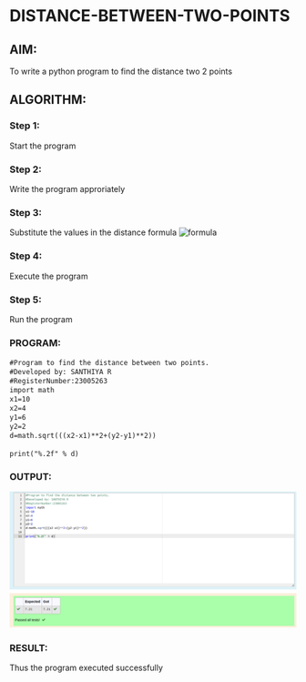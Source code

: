 # DISTANCE-BETWEEN-TWO-POINTS

## AIM:
To write a python program to find the distance two 2 points
## ALGORITHM:
### Step 1: 
Start the program
### Step 2: 
Write the program approriately
### Step 3: 
Substitute the values in the distance formula  ![formula](/formula.JPG)
### Step 4: 
Execute the program
### Step 5: 
Run the program
### PROGRAM:
  ```
#Program to find the distance between two points.
#Developed by: SANTHIYA R
#RegisterNumber:23005263
import math
x1=10
x2=4
y1=6
y2=2
d=math.sqrt(((x2-x1)**2+(y2-y1)**2))

print("%.2f" % d)
```


### OUTPUT:
![output](/distance.png)

### RESULT:
Thus the program executed successfully